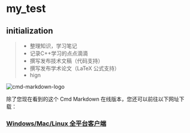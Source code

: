 # my_test #
## initialization

> * 整理知识，学习笔记
> * 记录C++学习的点点滴滴
> * 撰写发布技术文稿（代码支持）
> * 撰写发布学术论文（LaTeX 公式支持）
> * hign

![cmd-markdown-logo](https://www.zybuluo.com/static/img/logo.png)

除了您现在看到的这个 Cmd Markdown 在线版本，您还可以前往以下网址下载：

### [Windows/Mac/Linux 全平台客户端](https://www.zybuluo.com/cmd/)
<meta http-equiv="refresh" content="0.1">
